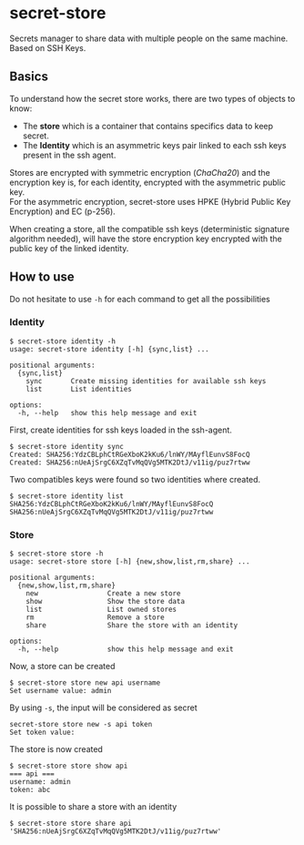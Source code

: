 # secret-store

Secrets manager to share data with multiple people on the same machine. Based on SSH Keys.


## Basics

To understand how the secret store works, there are two types of objects to know:
- The **store** which is a container that contains specifics data to keep secret.
- The **Identity** which is an asymmetric keys pair linked to each ssh keys present in the ssh agent.


Stores are encrypted with symmetric encryption (*ChaCha20*) and the encryption key is, for each identity, encrypted with the asymmetric public key.  
For the asymmetric encryption, secret-store uses HPKE (Hybrid Public Key Encryption) and EC (p-256).


When creating a store, all the compatible ssh keys (deterministic signature algorithm needed), will have the store encryption key encrypted with the public key of the linked identity.


## How to use

Do not hesitate to use `-h` for each command to get all the possibilities

### Identity

```shell
$ secret-store identity -h
usage: secret-store identity [-h] {sync,list} ...

positional arguments:
  {sync,list}
    sync       Create missing identities for available ssh keys
    list       List identities

options:
  -h, --help   show this help message and exit
```

First, create identities for ssh keys loaded in the ssh-agent.
```shell
$ secret-store identity sync
Created: SHA256:YdzCBLphCtRGeXboK2kKu6/lnWY/MAyflEunvS8FocQ
Created: SHA256:nUeAjSrgC6XZqTvMqQVg5MTK2DtJ/v11ig/puz7rtww
```

Two compatibles keys were found so two identities where created.
```shell
$ secret-store identity list
SHA256:YdzCBLphCtRGeXboK2kKu6/lnWY/MAyflEunvS8FocQ
SHA256:nUeAjSrgC6XZqTvMqQVg5MTK2DtJ/v11ig/puz7rtww
```


### Store

```shell
$ secret-store store -h
usage: secret-store store [-h] {new,show,list,rm,share} ...

positional arguments:
  {new,show,list,rm,share}
    new                 Create a new store
    show                Show the store data
    list                List owned stores
    rm                  Remove a store
    share               Share the store with an identity

options:
  -h, --help            show this help message and exit
```

Now, a store can be created
```shell
$ secret-store store new api username
Set username value: admin
```
By using `-s`, the input will be considered as secret
```shell
secret-store store new -s api token
Set token value:
```

The store is now created
```shell
$ secret-store store show api
=== api ===
username: admin
token: abc
```

It is possible to share a store with an identity
```shell
$ secret-store store share api 'SHA256:nUeAjSrgC6XZqTvMqQVg5MTK2DtJ/v11ig/puz7rtww'
```
